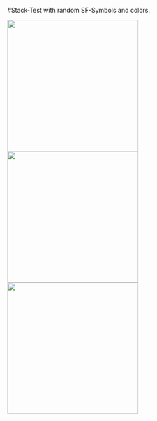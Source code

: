 #Stack-Test with random SF-Symbols and colors.


<img src="" style="width:300px;"/>
<img src="" style="width:300px;"/>
<img src="" style="width:300px;"/>
